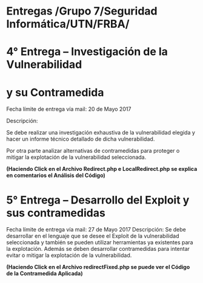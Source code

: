 # Entregas /Grupo 7/Seguridad Informática/UTN/FRBA/

# 4° Entrega – Investigación de la Vulnerabilidad
#  y su Contramedida

Fecha límite de entrega vía mail: 20 de Mayo 2017

Descripción: 

Se debe realizar una investigación exhaustiva de la vulnerabilidad elegida y hacer un informe técnico detallado 
de dicha vulnerabilidad. 

Por otra parte analizar alternativas de contramedidas para proteger o mitigar la explotación de la vulnerabilidad seleccionada.


**(Haciendo Click en el Archivo Redirect.php e LocalRedirect.php se explica en comentarios el Análisis del Código)**

# 5° Entrega – Desarrollo del Exploit y sus contramedidas
Fecha límite de entrega vía mail: 27 de Mayo 2017
Descripción: Se debe desarrollar en el lenguaje que se desee el Exploit de la vulnerabilidad seleccionada y también se pueden utilizar herramientas ya existentes para la explotación. Además se deben desarrollar contramedidas para intentar evitar o mitigar la explotación de la vulnerabilidad.

**(Haciendo Click en el Archivo redirectFixed.php se puede ver el Código de la Contramedida Aplicada)**
